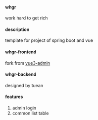 #### whgr
work hard to get rich

#### description
template for project of spring boot and vue


#### whgr-frontend
fork from [vue3-admin](https://github.com/newbee-ltd/vue3-admin)

#### whgr-backend
designed by tuean

#### features
1. admin login
2. common list table





